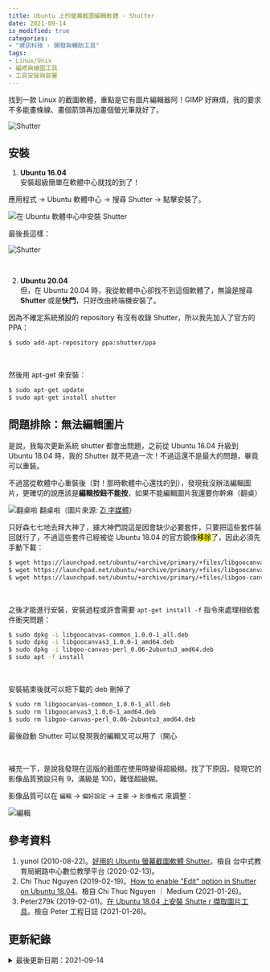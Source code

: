 ```yaml
---
title: Ubuntu 上的螢幕截圖編輯軟體 - Shutter
date: 2021-09-14
is_modified: true
categories:
- "資訊科技 › 開發與輔助工具"
tags:
- Linux/Unix
- 編修與繪圖工具
- 工具安裝與部署
---
```


找到一款 Linux 的截圖軟體，重點是它有圖片編輯器阿！GIMP 好麻煩，我的要求不多能畫條線、畫個箭頭再加畫個螢光筆就好了。

<!--more-->
<p class="illustration">
    <img src="https://i.imgur.com/xqJC4QV.png" alt="Shutter">
</p>



## 安裝
1. **Ubuntu 16.04**    
  安裝超級簡單在軟體中心就找的到了！

  應用程式 → Ubuntu 軟體中心 → 搜尋 Shutter → 點擊安裝了。

  <p class="illustration">
  <img src="https://i.imgur.com/vHvLaNL.jpg" alt="在 Ubuntu 軟體中心中安裝 Shutter">
  </p>

  最後長這樣：

  <p class="illustration">
  <img src="https://i.imgur.com/GW0aBea.png" alt="Shutter">
  </p>

<br>

2. **Ubuntu 20.04**      
  但，在 Ubuntu 20.04 時，我從軟體中心卻找不到這個軟體了，無論是搜尋 **Shutter** 或是**快門**，只好改由終端機安裝了。
  
  因為不確定系統預設的 repository 有沒有收錄 Shutter，所以我先加入了官方的 PPA：
  ```bash
  $ sudo add-apt-repository ppa:shutter/ppa
  ```

  <br>
  
  然後用 apt-get 來安裝：
  ```bash
  $ sudo apt-get update
  $ sudo apt-get install shutter
  ```    



## 問題排除：無法編輯圖片
是說，我每次更新系統 shutter 都會出問題，之前從 Ubuntu 16.04 升級到 Ubuntu 18.04 時，我的 Shutter 就不見過一次！不過這還不是最大的問題，畢竟可以重裝。

不過當從軟體中心重裝後（對！那時軟體中心還找的到），發現我沒辦法編輯圖片，更確切的說應該是**編輯按鈕不能按**，如果不能編輯圖片我還要你幹麻（翻桌） 

<p class="illustration">
    <img src="https://i.imgur.com/7AYQ6Va.png" alt="翻桌啦">
    翻桌啦（圖片來源: <a href="https://zi.media/@seawater/post/jQnhZP">Zi 字媒體</a>）
</p>

只好森七七地去拜大神了，據大神們說這是因會缺少必要套件，只要把這些套件裝回就行了，不過這些套件已經被從 Ubuntu 18.04 的官方鏡像<mark>移除</mark>了，因此必須先手動下載：

```bash
$ wget https://launchpad.net/ubuntu/+archive/primary/+files/libgoocanvas-common_1.0.0-1_all.deb
$ wget https://launchpad.net/ubuntu/+archive/primary/+files/libgoocanvas3_1.0.0-1_amd64.deb
$ wget https://launchpad.net/ubuntu/+archive/primary/+files/libgoo-canvas-perl_0.06-2ubuntu3_amd64.deb
```
<br>

之後才能進行安裝，安裝過程或許會需要 `apt-get install -f` 指令來處理相依套件衝突問題：

```bash
$ sudo dpkg -i libgoocanvas-common_1.0.0-1_all.deb
$ sudo dpkg -i libgoocanvas3_1.0.0-1_amd64.deb
$ sudo dpkg -i libgoo-canvas-perl_0.06-2ubuntu3_amd64.deb
$ sudo apt -f install
```
<br>

安裝結束後就可以把下載的 deb 刪掉了

```bash
$ sudo rm libgoocanvas-common_1.0.0-1_all.deb
$ sudo rm libgoocanvas3_1.0.0-1_amd64.deb
$ sudo rm libgoo-canvas-perl_0.06-2ubuntu3_amd64.deb
```

最後啟動 Shutter 可以發現我的編輯又可以用了（開心

<br>

補充一下，是說我發現在這版的截圖在使用時變得超級糊。找了下原因，發現它的影像品質預設只有 9，滿級是 100，難怪超級糊。

影像品質可以在 `編輯` → `偏好設定` → `主要` → `影像格式` 來調整：

<p class="illustration">
    <img src="https://i.imgur.com/H6CZEJU.png?1" alt="編輯">
</p>



## 參考資料
1. yunol (2010-08-22)。[好用的 Ubuntu 螢幕截圖軟體 Shutter](http://elesson.tc.edu.tw/~yunol/shutter/)。檢自 台中式教育局網路中心數位教學平台 (2020-02-13)。
2. Chi Thuc Nguyen (2019-02-19)。[How to enable "Edit" option in Shutter on Ubuntu 18.04](https://thucnc.medium.com/how-to-enable-edit-option-in-shutter-on-ubuntu-18-04-e8b2c8dcc58)。檢自 Chi Thuc Nguyen ｜ Medium (2021-01-26)。
3. Peter279k (2019-02-01)。[在 Ubuntu 18.04 上安裝 Shutte r 擷取圖片工具](https://peterli.website/%E5%9C%A8ubuntu-18-04%E4%B8%8A%E5%AE%89%E8%A3%9Dshutter%E6%93%B7%E5%8F%96%E5%9C%96%E7%89%87%E5%B7%A5%E5%85%B7/)。檢自 Peter 工程日誌 (2021-01-26)。



## 更新紀錄
<details class="update_stamp">
  <summary>最後更新日期：2021-09-14</summary>
  <ul>
    <li>2021-09-14 更新：指令安裝方式、各節標題更改</li>
    <li>2021-01-27 更新：新增 在 Ubuntu 18.04 +上安裝</li>
    <li>2020-02-13 發布</li>
    <li>2020-02-13 完稿</li>
  </ul>
</details>
